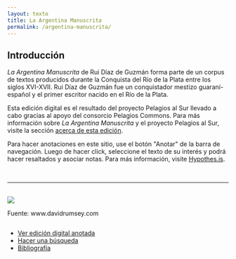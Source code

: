 ```yaml
---
layout: texto
title: La Argentina Manuscrita
permalink: /argentina-manuscrita/
---
```


## Introducción

_La Argentina Manuscrita_ de Rui Díaz de Guzmán forma parte de un corpus de textos producidos durante la Conquista del Río de la Plata entre los siglos XVI-XVII. Rui Díaz de Guzmán fue un conquistador mestizo guaraní-español y el primer escritor nacido en el Río de la Plata. 

Esta edición digital es el resultado del proyecto Pelagios al Sur llevado a cabo gracias al apoyo del consorcio Pelagios Commons. Para más información sobre _La Argentina Manuscrita_ y el proyecto Pelagios al Sur, visite la sección [acerca de esta edición](/argentina-manuscrita-about).

Para hacer anotaciones en este sitio, use el botón "Anotar" de la barra de navegación. Luego de hacer click, seleccione el texto de su interés y podrá hacer resaltados y asociar notas. Para más información, visite [Hypothes.is](https://web.hypothes.is/).

<br>

-------------

<br>

  <div class="toc">
    <div class="toc-item row">
      <div class="column">
        <img src="{{site.baseurl}}/assets/img/argentina_manuscrita/11622020.jpg"/>
        <p class="small">Fuente: www.davidrumsey.com</p>
      </div>
      <div class="column column-text">
      	<ul>
        <li><a href="{{site.baseurl}}/argentina-manuscrita-indice">Ver edición digital anotada</a></li>
        <li><a href="{{site.baseurl}}/search">Hacer una búsqueda</a></li>
        <li><a href="{{site.baseurl}}/argentina-manuscrita-biblio">Bibliografía</a></li>
        </ul>
      </div>
    </div>
  </div>


<!--[Descargar anotación TEI]({{ site.url }}{{ site.baseurl }}/textos/Ruy_Diaz-La_Argentina_Manuscrita.tei.xml) -->

<!-- [Ver en Recogito](https://recogito.pelagios.org/document/wzqxhk0h3vpikm/part/1/edit) -->

<!-- [Volver](/textosymapas) -->
